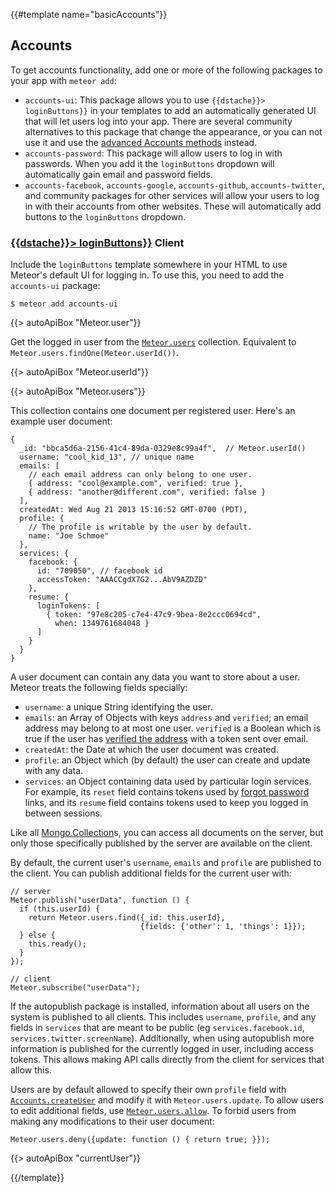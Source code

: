 {{#template name="basicAccounts"}}

<h2 id="accounts"><span>Accounts</span></h2>

To get accounts functionality, add one or more of the following packages to
your app with `meteor add`:

- `accounts-ui`: This package allows you to use
  `{{dstache}}> loginButtons}}` in your templates to add an automatically
  generated UI that will let users log into your app. There are several
  community alternatives to this package that change the appearance, or you
  can not use it and use the [advanced Accounts methods](#accounts) instead.
- `accounts-password`: This package will allow users to log in with passwords.
  When you add it the `loginButtons` dropdown will automatically gain email
  and password fields.
- `accounts-facebook`, `accounts-google`, `accounts-github`, `accounts-twitter`,
  and community packages for other services will allow your users to log
  in with their accounts from other websites. These will automatically add
  buttons to the `loginButtons` dropdown.

<h3 id="loginButtons" class="api-title">
  <a class="name selflink" href="#b-loginButtons">{{dstache}}> loginButtons}}</a>
  <span class="locus">Client</span>
</h3>

Include the `loginButtons` template somewhere in your HTML to use Meteor's
default UI for logging in. To use this, you need to add the `accounts-ui` package:

```
$ meteor add accounts-ui
```

{{> autoApiBox "Meteor.user"}}

Get the logged in user from the [`Meteor.users`](#meteor_users) collection.
Equivalent to `Meteor.users.findOne(Meteor.userId())`.

{{> autoApiBox "Meteor.userId"}}

{{> autoApiBox "Meteor.users"}}

This collection contains one document per registered user. Here's an example
user document:

```
{
  _id: "bbca5d6a-2156-41c4-89da-0329e8c99a4f",  // Meteor.userId()
  username: "cool_kid_13", // unique name
  emails: [
    // each email address can only belong to one user.
    { address: "cool@example.com", verified: true },
    { address: "another@different.com", verified: false }
  ],
  createdAt: Wed Aug 21 2013 15:16:52 GMT-0700 (PDT),
  profile: {
    // The profile is writable by the user by default.
    name: "Joe Schmoe"
  },
  services: {
    facebook: {
      id: "709050", // facebook id
      accessToken: "AAACCgdX7G2...AbV9AZDZD"
    },
    resume: {
      loginTokens: [
        { token: "97e8c205-c7e4-47c9-9bea-8e2ccc0694cd",
          when: 1349761684048 }
      ]
    }
  }
}
```

A user document can contain any data you want to store about a user. Meteor
treats the following fields specially:

- `username`: a unique String identifying the user.
- `emails`: an Array of Objects with keys `address` and `verified`;
  an email address may belong to at most one user. `verified` is
  a Boolean which is true if the user has [verified the
  address](#accounts_verifyemail) with a token sent over email.
- `createdAt`: the Date at which the user document was created.
- `profile`: an Object which (by default) the user can create
  and update with any data.
- `services`: an Object containing data used by particular
  login services. For example, its `reset` field contains
  tokens used by [forgot password](#accounts_forgotpassword) links,
  and its `resume` field contains tokens used to keep you
  logged in between sessions.

Like all [Mongo.Collection](#collections)s, you can access all
documents on the server, but only those specifically published by the server are
available on the client.

By default, the current user's `username`, `emails` and `profile` are
published to the client. You can publish additional fields for the
current user with:

    // server
    Meteor.publish("userData", function () {
      if (this.userId) {
        return Meteor.users.find({_id: this.userId},
                                 {fields: {'other': 1, 'things': 1}});
      } else {
        this.ready();
      }
    });

    // client
    Meteor.subscribe("userData");

If the autopublish package is installed, information about all users
on the system is published to all clients. This includes `username`,
`profile`, and any fields in `services` that are meant to be public
(eg `services.facebook.id`,
`services.twitter.screenName`). Additionally, when using autopublish
more information is published for the currently logged in user,
including access tokens. This allows making API calls directly from
the client for services that allow this.

Users are by default allowed to specify their own `profile` field with
[`Accounts.createUser`](#accounts_createuser) and modify it with
`Meteor.users.update`. To allow users to edit additional fields, use
[`Meteor.users.allow`](#allow). To forbid users from making any modifications to
their user document:

    Meteor.users.deny({update: function () { return true; }});


{{> autoApiBox "currentUser"}}

{{/template}}
